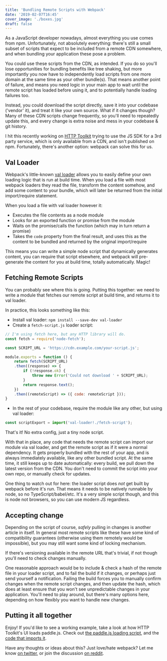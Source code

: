 ```yaml
---
title: 'Bundling Remote Scripts with Webpack'
date: '2019-02-07T16:45'
cover_image: './boxes.jpg'
draft: false
---
```


As a JavaScript developer nowadays, almost everything you use comes from npm. Unfortunately, not absolutely everything: there's still a small subset of scripts that expect to be included from a remote CDN somewhere, and when bundling your application these pose a problem.

You could use these scripts from the CDN, as intended. If you do so you'll lose opportunities for bundling benefits like tree shaking, but more importantly you now have to independently load scripts from one more domain at the same time as your other bundle(s). That means another point of failure, and means you need logic in your main app to wait until the remote script has loaded before using it, and to potentially handle loading failures too.

Instead, you could download the script directly, save it into your codebase ('vendor' it), and treat it like your own source. What if it changes though? Many of these CDN scripts change frequently, so you'll need to repeatedly update this, and every change is extra noise and mess in your codebase & git history.

I hit this recently working on [HTTP Toolkit](https://httptoolkit.tech) trying to use the JS SDK for a 3rd party service, which is only available from a CDN, and isn't published on npm. Fortunately, there's another option: webpack can solve this for us.

## Val Loader

Webpack's little-known [val loader](https://github.com/webpack-contrib/val-loader) allows you to easily define your own loading logic that is run at build time. When you load a file with most webpack loaders they read the file, transform the content somehow, and add some content to your bundle, which will later be returned from the initial import/require statement.

When you load a file with val loader however it:

* Executes the file contents as a node module
* Looks for an exported function or promise from the module
* Waits on the promise/calls the function (which may in turn return a promise)
* Takes the `code` property from the final result, and uses this as the content to be bundled and returned by the original import/require

This means you can write a simple node script that dynamically generates content, you can require that script elsewhere, and webpack will pre-generate the content for you at build time, totally automatically. Magic!

## Fetching Remote Scripts

You can probably see where this is going. Putting this together: we need to write a module that fetches our remote script at build time, and returns it to val loader.

In practice, this looks something like this:

* Install val loader: `npm install --save-dev val-loader`
* Create a `fetch-script.js` loader script:

```js
// I'm using fetch here, but any HTTP library will do.
const fetch = require('node-fetch');

const SCRIPT_URL = 'https://cdn.example.com/your-script.js';

module.exports = function () {
    return fetch(SCRIPT_URL)
    .then((response) => {
        if (!response.ok) {
            throw new Error('Could not download ' + SCRIPT_URL);
        }
        return response.text();
    })
    .then((remoteScript) => ({ code: remoteScript }));
}
```
* In the rest of your codebase, require the module like any other, but using val loader:

```js
const scriptExport = import('val-loader!./fetch-script');
```

That's it! No extra config, just a tiny node script.

With that in place, any code that needs the remote script can import our module via val loader, and get the remote script as if it were a normal dependency. It gets properly bundled with the rest of your app, and is always immediately available, like any other bundled script. At the same time, it still keeps up to date automatically: every build, we pull down the latest version from the CDN. You don't need to commit the script into your own repo, or manually check for updates.

One thing to watch out for here: the loader script does _not_ get built by webpack before it's run. That means it needs to be natively runnable by node, so no TypeScript/babel/etc. It's a very simple script though, and this is node not browsers, so you can use modern JS regardless.

## Accepting change

Depending on the script of course, _safely_ pulling in changes is another article in itself. In general most remote scripts like these have some kind of compatibility guarantees (otherwise using them remotely would be impossible), but you may still want some kind of locking mechanism.

If there's versioning available in the remote URL that's trivial, if not though you'll need to check changes manually.

One reasonable approach would be to include & check a hash of the remote file in your loader script, and to fail the build if it changes, or perhaps just send yourself a notification. Failing the build forces you to manually confirm changes when the remote script changes, and then update the hash, which does at least ensure that you won't see unpredictable changes in your application. You'll need to play around, but there's many options here, depending on how flexibly you want to handle new changes.

## Putting it all together

Enjoy! If you'd like to see a working example, take a look at how HTTP Toolkit's UI loads paddle.js. Check out [the paddle.js loading script](https://github.com/httptoolkit/httptoolkit-ui/blob/1aa71b9/src/model/account/paddle.js), and the [code that imports it](https://github.com/httptoolkit/httptoolkit-ui/blob/1aa71b9/src/model/account/subscriptions.ts#L3).

Have any thoughts or ideas about this? Just love/hate webpack? Let me know [on twitter](https://twitter.com/httptoolkit), or join the discussion [on reddit](https://www.reddit.com/r/javascript/comments/ao51z2/bundling_remote_scripts_with_webpack).